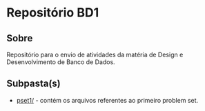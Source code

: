 # Repositório BD1

## Sobre

Repositório para o envio de atividades da matéria de Design e Desenvolvimento
de Banco de Dados.

## Subpasta(s)

* [pset1/](pset1/) - contém os arquivos referentes ao primeiro problem set.

